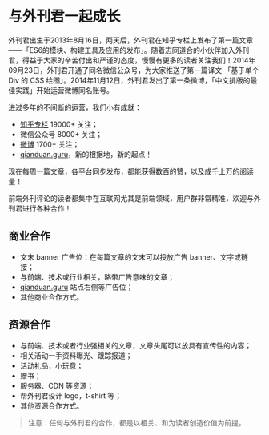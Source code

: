 # 与外刊君一起成长

外刊君出生于2013年8月16日，两天后，外刊君在知乎专栏上发布了第一篇文章——「ES6的模块、构建工具及应用的发布」。随着志同道合的小伙伴加入外刊君，得益于大家的辛苦付出和严谨的态度，慢慢有更多的读者关注我们！2014年09月23日，外刊君开通了同名微信公众号，为大家推送了第一篇译文 「基于单个 Div 的 CSS 绘图」。2014年11月12日，外刊君发出了第一条微博，「中文排版的最佳实践」开始运营微博同名账号。

进过多年的不间断的运营，我们小有成就：

- [知乎专栏](https://zhuanlan.zhihu.com/FrontendMagazine) 19000+ 关注；
- 微信公众号 8000+ 关注；
- [微博](http://weibo.com/FrontendMagazine) 1700+ 关注；
- [qianduan.guru](http://qianduan.guru)，新的根据地，新的起点！

现在每周一篇文章，各平台同步发布，都能获得数百的赞，以及成千上万的阅读量！

前端外刊评论的读者都集中在互联网尤其是前端领域，用户群非常精准，欢迎与外刊君进行各种合作！

## 商业合作

- 文末 banner 广告位：在每篇文章的文末可以投放广告 banner、文字或链接；
- 与前端、技术或行业相关，略带广告意味的文章；
- [qianduan.guru](http://qianduan.guru) 站点右侧等广告位；
- 其他商业合作方式。

## 资源合作

- 与前端、技术或者行业强相关的文章，文章头尾可以放具有宣传性的内容；
- 相关活动一手资料曝光、跟踪报道；
- 活动礼品，小玩意；
- 赠书；
- 服务器、CDN 等资源；
- 帮外刊君设计 logo，t-shirt 等；
- 其他资源合作方式。

> 注意：任何与外刊君的合作，都是以相关、和为读者创造价值为前提。
